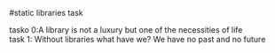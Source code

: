 #static libraries task                                                                                                          
                                                                                                                                
tasko 0:A library is not a luxury but one of the necessities of life                                                            
task 1:  Without libraries what have we? We have no past and no future                                                          
